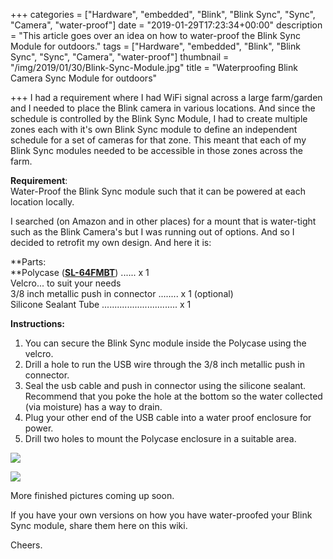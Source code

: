 +++
categories = ["Hardware", "embedded", "Blink", "Blink Sync", "Sync", "Camera", "water-proof"]
date = "2019-01-29T17:23:34+00:00"
description = "This article goes over an idea on how to water-proof the Blink Sync Module for outdoors."
tags = ["Hardware", "embedded", "Blink", "Blink Sync", "Sync", "Camera", "water-proof"]
thumbnail = "/img/2019/01/30/Blink-Sync-Module.jpg"
title = "Waterproofing Blink Camera Sync Module for outdoors"

+++
I had a requirement where I had WiFi signal across a large farm/garden and I needed to place the Blink camera in various locations. And since the schedule is controlled by the Blink Sync Module, I had to create multiple zones each with it's own Blink Sync module to define an independent schedule for a set of cameras for that zone. This meant that each of my Blink Sync modules needed to be accessible in those zones across the farm.

**Requirement**:  
Water-Proof the Blink Sync module such that it can be powered at each location locally.

I searched (on Amazon and in other places) for a mount that is water-tight such as the Blink Camera's but I was running out of options. And so I decided to retrofit my own design. And here it is:

\**Parts:  
\**Polycase ([**SL-64FMBT**](https://www.polycase.com/sl-64f)) ...... x 1  
Velcro... to suit your needs  
3/8 inch metallic push in connector ........  x 1 (optional)  
Silicone Sealant Tube .............................. x 1

**Instructions:**

1. You can secure the Blink Sync module inside the Polycase using the velcro.
2. Drill a hole to run the USB wire through the 3/8 inch metallic push in connector.
3. Seal the usb cable and push in connector using the silicone sealant. Recommend that you poke the hole at the bottom so the water collected (via moisture) has a way to drain.
4. Plug your other end of the USB cable into a water proof enclosure for power.
5. Drill two holes to mount the Polycase enclosure in a suitable area.

![](/img/2019/01/30/blink-exhibit-1.jpg)

![](/img/2019/01/30/blink-exhibit-2.jpg)

More finished pictures coming up soon.

If you have your own versions on how you have water-proofed your Blink Sync module, share them here on this wiki.

Cheers.